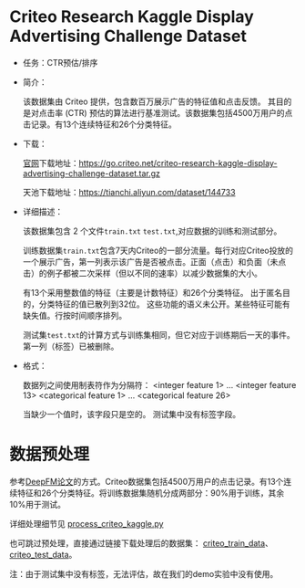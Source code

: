 # Criteo Research Kaggle Display Advertising Challenge Dataset

- 任务：CTR预估/排序

- 简介：

  该数据集由 Criteo 提供，包含数百万展示广告的特征值和点击反馈。 其目的是对点击率 (CTR) 预估的算法进行基准测试。该数据集包括4500万用户的点击记录。有13个连续特征和26个分类特征。

- 下载：

  [官网](https://ailab.criteo.com/ressources/)下载地址：https://go.criteo.net/criteo-research-kaggle-display-advertising-challenge-dataset.tar.gz

  天池下载地址：https://tianchi.aliyun.com/dataset/144733

- 详细描述：

  该数据集包含 2 个文件`train.txt` `test.txt`,对应数据的训练和测试部分。

  训练数据集`train.txt`包含7天内Criteo的一部分流量。每行对应Criteo投放的一个展示广告，第一列表示该广告是否被点击。正面（点击）和负面（未点击）的例子都被二次采样（但以不同的速率）以减少数据集的大小。

  有13个采用整数值的特征（主要是计数特征）和26个分类特征。 出于匿名目的，分类特征的值已散列到32位。 这些功能的语义未公开。某些特征可能有缺失值。行按时间顺序排列。

  测试集`test.txt`的计算方式与训练集相同，但它对应于训练期后一天的事件。 第一列（标签）已被删除。

- 格式：

  数据列之间使用制表符作为分隔符：<label> \<integer feature 1> ... \<integer feature 13> \<categorical feature 1> ... \<categorical feature 26>

  当缺少一个值时，该字段只是空的。 测试集中没有标签字段。

# 数据预处理

参考[DeepFM论文](https://arxiv.org/abs/1703.04247)的方式。Criteo数据集包括4500万用户的点击记录。有13个连续特征和26个分类特征。将训练数据集随机分成两部分：90%用于训练，其余10%用于测试。

详细处理细节见 [process_criteo_kaggle.py](process_criteo_kaggle.py)

也可跳过预处理，直接通过链接下载处理后的数据集： [criteo_train_data](https://easy-rec.oss-cn-hangzhou.aliyuncs.com/data/criteo_kaggle/criteo_train_data)、[criteo_test_data](https://easy-rec.oss-cn-hangzhou.aliyuncs.com/data/criteo_kaggle/criteo_test_data)。

注：由于测试集中没有标签，无法评估，故在我们的demo实验中没有使用。
